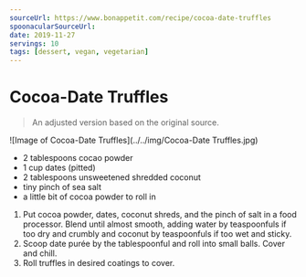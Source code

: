 ```yaml
---
sourceUrl: https://www.bonappetit.com/recipe/cocoa-date-truffles
spoonacularSourceUrl:
date: 2019-11-27
servings: 10
tags: [dessert, vegan, vegetarian]
---
```

# Cocoa-Date Truffles

> An adjusted version based on the original source.

![Image of Cocoa-Date Truffles](../../img/Cocoa-Date Truffles.jpg)

- 2 tablespoons cocao powder
- 1 cup dates (pitted)
- 2 tablespoons unsweetened shredded coconut
- tiny pinch of sea salt
- a little bit of cocoa powder to roll in

1. Put cocoa powder, dates, coconut shreds, and the pinch of salt in a food processor. Blend until almost smooth, adding water by teaspoonfuls if too dry and crumbly and coconut by teaspoonfuls if too wet and sticky.
2. Scoop date purée by the tablespoonful and roll into small balls. Cover and chill.
3. Roll truffles in desired coatings to cover.
